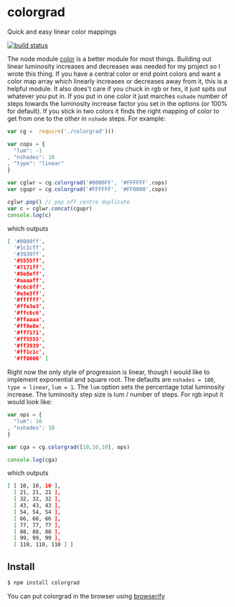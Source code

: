 # colorgrad

Quick and easy linear color mappings

[![build status](https://secure.travis-ci.org/bpostlethwaite/colorgrad.png)](https://github.com/bpostlethwaite/colorgrad)

The node module [color](https://github.com/harthur/color) is a better module for most things. Building out linear luminosity increases and decreases was needed for my project so I wrote this thing. If you have a central color or end point colors and want a color map array which linearly increases or decreases away from it, this is a helpful module. It also does't care if you chuck in rgb or hex, it just spits out whatever you put in. If you put in one color it just marches `nshade` number of steps towards the luminosity increase factor you set in the options (or 100% for default). If you stick in two colors it finds the right mapping of color to get from one to the other in `nshade` steps. For example:

```javascript
var cg =  require('./colorgrad')()

var cops = {
  "lum": -1
, "nshades": 10
, "type": "linear"
}

var cglwr = cg.colorgrad('#0000FF', '#FFFFFF',cops)
var cgupr = cg.colorgrad('#FFFFFF', '#FF0000',cops)

cglwr.pop() // pop off centre duplicate
var c = cglwr.concat(cgupr)
console.log(c)
```
which outputs

```bash
[ '#0000ff',
  '#1c1cff',
  '#3939ff',
  '#5555ff',
  '#7171ff',
  '#8e8eff',
  '#aaaaff',
  '#c6c6ff',
  '#e3e3ff',
  '#ffffff',
  '#ffe3e3',
  '#ffc6c6',
  '#ffaaaa',
  '#ff8e8e',
  '#ff7171',
  '#ff5555',
  '#ff3939',
  '#ff1c1c',
  '#ff0000' ]
```

Right now the only style of progression is linear, though I would like to implement exponential and square root.
The defaults are `nshades = 100`, `type = linear`, `lum = 1`.
The `lum` option sets the percentage total luminosity increase. The luminosity step size is lum / number of steps. For rgb input it would look like:

```javascript
var ops = {
  "lum": 10
, "nshades": 10
}

var cga = cg.colorgrad([10,10,10], ops)

console.log(cga)
```
which outputs
```bash
[ [ 10, 10, 10 ],
  [ 21, 21, 21 ],
  [ 32, 32, 32 ],
  [ 43, 43, 43 ],
  [ 54, 54, 54 ],
  [ 66, 66, 66 ],
  [ 77, 77, 77 ],
  [ 88, 88, 88 ],
  [ 99, 99, 99 ],
  [ 110, 110, 110 ] ]
```


## Install
```bash
$ npm install colorgrad
```

You can put colorgrad in the browser using [browserify](https://github.com/substack/node-browserify)
